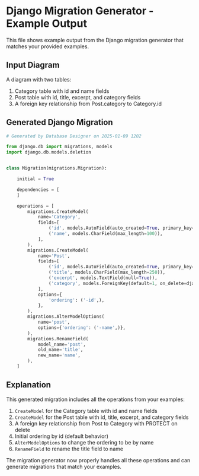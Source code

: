 # Django Migration Generator - Example Output

This file shows example output from the Django migration generator that matches your provided examples.

## Input Diagram

A diagram with two tables:
1. Category table with id and name fields
2. Post table with id, title, excerpt, and category fields
3. A foreign key relationship from Post.category to Category.id

## Generated Django Migration

```python
# Generated by Database Designer on 2025-01-09 1202

from django.db import migrations, models
import django.db.models.deletion


class Migration(migrations.Migration):

    initial = True

    dependencies = [
    ]

    operations = [
        migrations.CreateModel(
            name='Category',
            fields=[
                ('id', models.AutoField(auto_created=True, primary_key=True, serialize=False, verbose_name='ID')),
                ('name', models.CharField(max_length=100)),
            ],
        ),
        migrations.CreateModel(
            name='Post',
            fields=[
                ('id', models.AutoField(auto_created=True, primary_key=True, serialize=False, verbose_name='ID')),
                ('title', models.CharField(max_length=250)),
                ('excerpt', models.TextField(null=True)),
                ('category', models.ForeignKey(default=1, on_delete=django.db.models.deletion.PROTECT, to='Category')),
            ],
            options={
                'ordering': ('-id',),
            },
        ),
        migrations.AlterModelOptions(
            name='post',
            options={'ordering': ('-name',)},
        ),
        migrations.RenameField(
            model_name='post',
            old_name='title',
            new_name='name',
        ),
    ]
```

## Explanation

This generated migration includes all the operations from your examples:

1. `CreateModel` for the Category table with id and name fields
2. `CreateModel` for the Post table with id, title, excerpt, and category fields
3. A foreign key relationship from Post to Category with PROTECT on delete
4. Initial ordering by id (default behavior)
5. `AlterModelOptions` to change the ordering to be by name
6. `RenameField` to rename the title field to name

The migration generator now properly handles all these operations and can generate migrations that match your examples.